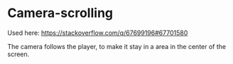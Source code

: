 # Camera-scrolling

Used here: https://stackoverflow.com/q/67699196#67701580

The camera follows the player, to make it stay in a area in the center of the screen.
